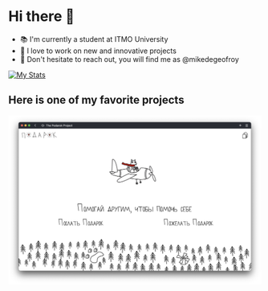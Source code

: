 # Hi there 👋

- 📚 I'm currently a student at ITMO University 
- 🔭 I love to work on new and innovative projects 
- 💌 Don't hesitate to reach out, you will find me as @mikedegeofroy

[![My Stats](https://github-readme-stats.vercel.app/api?username=mikedegeofroy)](https://github.com/mikedegeofroy)

## Here is one of my favorite projects

[![Podarok-Project](/podarok-project.png)](https://podarok.ae-35.it/)
